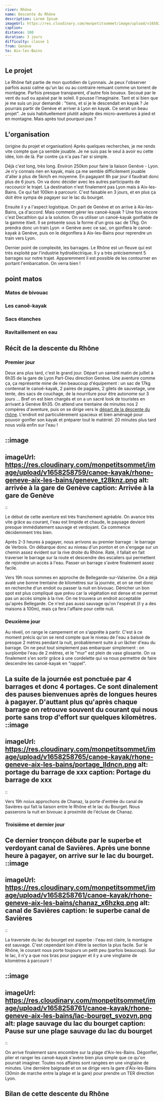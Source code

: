 ```yaml
---
river: Rhône
name: Descente du Rhône
description: Lorem Ipsum
imageUrl: https://res.cloudinary.com/monpetitsommet/image/upload/v1658258758/canoe-kayak/rhone-geneve-aix-les-bains/cover_rooh02.png
caption:
distance: 100
duration: 3 jours
difficulty: classe 1
from: Genève
to: Aix-les-Bains
---
```


## Le projet
Le Rhône fait partie de mon quotidien de Lyonnais. Je peux l'observer parfois aussi calme qu'un lac ou au contraire remuant comme un torrent de montagne. Parfois presque transparent, d'autre fois boueux. Secoué par le vent du sud ou apaisé par le soleil. Il pousse l'imaginaire. Tant et si bien que je me suis un jour demandé : "tiens, et si je le descendait en kayak ? Je pourrais partir de Genève et arriver à Lyon en kayak. Ce serait un beau projet". Je suis habituellement plutôt adepte des micro-aventures à pied et en montagne. Mais après tout pourquoi pas ?

## L'organisation
(origine du projet et organisation)
Après quelques recherches, je me rends vite compte que ça semble jouable. Je ne suis pas le seul à avoir eu cette idée, loin de là. Par contre ça n'a pas l'air si simple.

Déjà c'est long, très long. Environ 250km pour faire la liaison Genève - Lyon. Je n'y connais rien en kayak, mais ça me semble difficilement jouable d'aller à plus de 5km/h en moyenne. En pagayant 8h par jour il faudrait donc plus de 6 jours. On va donc décider avec les autres participants de raccourcir le trajet. La destination n'est finalement pas Lyon mais à Aix-les-Bains. Ce qui fait 100km à parcourir. C'est faisable en 3 jours, et en plus ça doit être sympa de pagayer sur le lac du bourget.

Ensuite il y a l'aspect logistique. On part de Genève et on arrive à Aix-les-Bains, ça d'accord. Mais comment gèrer les canoë-kayak ? Une fois encore c'est Decathlon qui a la solution. On va utiliser un canoë-kayak gonflable de la gamme itiwit. Il se présente sous la forme d'un gros sac de 17kg. On prendra donc un train Lyon -> Genève avec ce sac, on gonflera le canoë-kayak à Genève, puis on le dégonflera à Aix-les-Bains pour reprendre un train vers Lyon.

Dernier point de complexité, les barrages. Le Rhône est un fleuve qui est très exploité par l'industrie hydroélectrique. Il y a très précisemment 5 barrages sur notre trajet. Apparemment il est possible de les contourner en portant l'embarcation. On verra bien !

## point matos
### Matos de bivouac
### Les canoê-kayak
### Sacs étanches
### Ravitaillement en eau

## Récit de la descente du Rhône
### Premier jour
Deux ans plus tard, c'est le grand jour. Départ un samedi matin de juillet à 6h35 de la gare de Lyon Part-Dieu direction Genève. Une aventure comme ça, ça représente mine de rien beaucoup d'équipement : un sac de 17kg contennat le canoë-kayak, 2 paires de pagaies, 2 gilets de sauvetage, une tente, des sacs de couchage, de la nourriture pour être autonome sur 3 jours ... Bref on est bien chargés et on a un sacré look de touristes en arrivant à Genève 8h35. On attend une trentaine de minutes nos 2 compères d'aventure, puis on se dirige vers le [départ de la descente du rhône](https://www.google.com/maps/place/D%C3%A9part+descente+du+Rh%C3%B4ne/@46.2032674,6.133147,16z/data=!4m9!1m2!2m1!1sdescente+rhone+geneve!3m5!1s0x478c650dddf2857b:0x4ad45d10d8971388!8m2!3d46.2034917!4d6.132766!15sChVkZXNjZW50ZSByaG9uZSBnZW5ldmWSARBhZHZlbnR1cmVfc3BvcnRz). L'endroit est particulièrement spacieux et bien aménagé pour pouvoir gonfler son kayak et préparer tout le matériel. 20 minutes plus tard nous voilà enfin sur l'eau !

::image
---
imageUrl: https://res.cloudinary.com/monpetitsommet/image/upload/v1658258759/canoe-kayak/rhone-geneve-aix-les-bains/geneve_t28knz.png
alt: arrivée à la gare de Genève
caption: Arrivée à la gare de Genève
---
::

Le début de cette aventure est très franchement agréable. On avance très vite grâce au courant, l'eau est limpide et chaude, le paysage devient presque immédiatement sauvage et verdoyant. Ca commence décidemment très bien.

Après 2-3 heures à pagayer, nous arrivons au premier barrage : le barrage de Verbois. On débarque donc au niveau d'un ponton et on s'engage sur un chemin assez évident sur la rive droite du Rhöne. Raté, il fallait en fait traverser le barrage sur la route et descendre des escaliers qui permettent de rejoindre un accès à l'eau. Passer un barrage s'avère finalement assez facile.

Vers 19h nous sommes en approche de Bellegarde-sur-Valserine. On a déjà avalé une bonne trentaine de kilomètres sur la journée, et on se met donc en recherche d'un endoit ou passer la nuit en bivouac. Dénicher un bon spot est plus compliqué que prévu car la végétation est dense et ne permet pas un accès simple à la rive. On ne trouvera un endroit acceptable qu'après Bellegarde. Ce n'est pas aussi sauvage qu'on l'espérait (il y a des maisons à 100m), mais ça fera l'affaire pour cette nuit.

### Deuxième jour

Au réveil, on range le campement et on s'apprête à partir. C'est à ce moment précis qu'on se rend compte que le niveau de l'eau a baissé de presque 2 mètres pendant la nuit, probablement suite à un lâcher d'eau du barrage. On ne peut tout simplement pas embarquer simplement : on surplombe l'eau de 2 mètres, et le "mur" est plein de vase glissante. On va finalement s'en sortir grâce à une cordelette qui va nous permettre de faire descendre les canoë-kayak en "rappel".

La suite de la journée est ponctuée par 4 barrages et donc 4 portages. Ce sont dinalement des pauses bienvenues après de longues heures à pagayer. D'auttant plus qu'après chaque barrage on retrouve souvent du courant qui nous porte sans trop d'effort sur quelques kilomètres.
::image
---
imageUrl: https://res.cloudinary.com/monpetitsommet/image/upload/v1658258765/canoe-kayak/rhone-geneve-aix-les-bains/portage_lldncn.png
alt: portage du barrage de xxx
caption: Portage du barrage de xxx
---
::


Vers 19h noius approchons de Chanaz, la porte d'entrée du canal de Savières qui fait la liaison entre le Rhône et le lac du Bourget. Nous passerons la nuit en bivouac à proximité de l'écluse de Chanaz.

### Troisième et dernier jour
Ce dernier tronçon débute par le superbe et verdoyant canal de Savières. Après une bonne heure à pagayer, on arrive sur le lac du bourget.
::image
---
imageUrl: https://res.cloudinary.com/monpetitsommet/image/upload/v1658258761/canoe-kayak/rhone-geneve-aix-les-bains/chanaz_x6hzkq.png
alt: canal de Savières
caption: le superbe canal de Savières
---
::

La traversée du lac du bourget est superbe : l'eau est claire, la montagne est sauvage. C'est cependant loin d'être la section la plus facile. Sur le Rhône, le courant nous porte toujours un petit peu (parfois beaucoup). Sur le lac, il n'y a que nos bras pour pagayer et il y a une vingtaine de kilomètres à parcourir !

::image
---
imageUrl: https://res.cloudinary.com/monpetitsommet/image/upload/v1658258761/canoe-kayak/rhone-geneve-aix-les-bains/lac-bourget_svozvn.png
alt: plage sauvage du lac du bourget
caption: Pause sur une plage sauvage du lac du bourget
---
::

On arrive finalement sans encombre sur la plage d'Aix-les-Bains. Dégonfler, plier et ranger les canoë-kayak s'avère bien plus simple que ce qu'on pourrait imaginer. Toutes nos affaires sont rangées en une vingtaine de minutes. Une dernière baignade et on se dirige vers la gare d'Aix-les-Bains (30min de marche entre la plage et la gare) pour prendre un TER direction Lyon.


## Bilan de cette descente du Rhône
